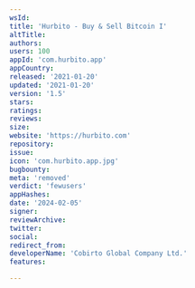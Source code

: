 ```yaml
---
wsId: 
title: 'Hurbito - Buy & Sell Bitcoin I'
altTitle: 
authors: 
users: 100
appId: 'com.hurbito.app'
appCountry: 
released: '2021-01-20'
updated: '2021-01-20'
version: '1.5'
stars: 
ratings: 
reviews: 
size: 
website: 'https://hurbito.com'
repository: 
issue: 
icon: 'com.hurbito.app.jpg'
bugbounty: 
meta: 'removed'
verdict: 'fewusers'
appHashes: 
date: '2024-02-05'
signer: 
reviewArchive: 
twitter: 
social: 
redirect_from: 
developerName: 'Cobirto Global Company Ltd.'
features: 

---
```


